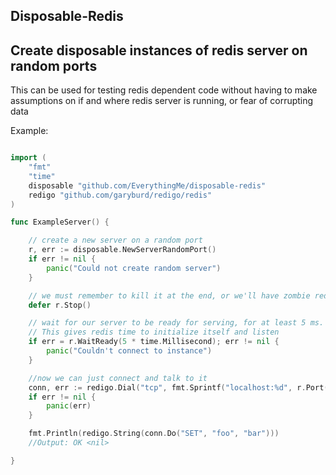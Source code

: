 ## Disposable-Redis
## Create disposable instances of redis server on random ports

This can be used for testing redis dependent code without having to make
assumptions on if and where redis server is running, or fear of corrupting data

Example:

```go

import (
	"fmt"
	"time"
	disposable "github.com/EverythingMe/disposable-redis"
	redigo "github.com/garyburd/redigo/redis"
)

func ExampleServer() {

	// create a new server on a random port
	r, err := disposable.NewServerRandomPort()
	if err != nil {
		panic("Could not create random server")
	}

	// we must remember to kill it at the end, or we'll have zombie redises
	defer r.Stop()

	// wait for our server to be ready for serving, for at least 5 ms.
	// This gives redis time to initialize itself and listen
	if err = r.WaitReady(5 * time.Millisecond); err != nil {
		panic("Couldn't connect to instance")
	}

	//now we can just connect and talk to it
	conn, err := redigo.Dial("tcp", fmt.Sprintf("localhost:%d", r.Port()))
	if err != nil {
		panic(err)
	}

	fmt.Println(redigo.String(conn.Do("SET", "foo", "bar")))
	//Output: OK <nil>

}
```